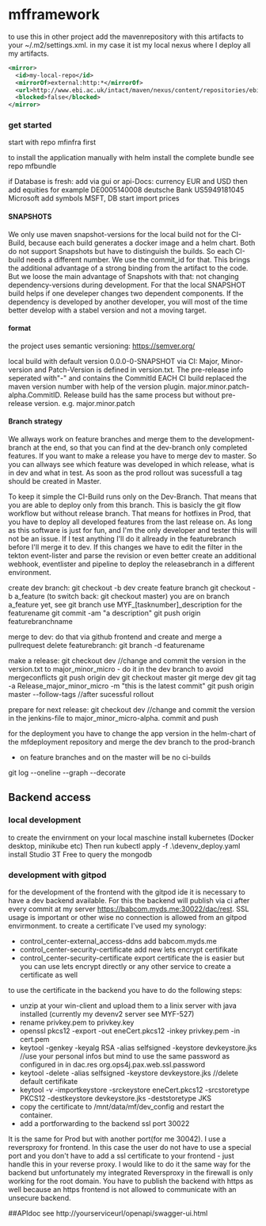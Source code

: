 # mfframework

to use this in other project add the mavenrepository with this artifacts to your ~/.m2/settings.xml. 
in my case it ist my local nexus where I deploy all my artifacts.

```xml
<mirror>
  <id>my-local-repo</id>
  <mirrorOf>external:http:*</mirrorOf>
  <url>http://www.ebi.ac.uk/intact/maven/nexus/content/repositories/ebi-repo/</url>
  <blocked>false</blocked>
</mirror>
```

### get started ###

start with repo mfinfra first

to install the application manually with helm install the complete bundle see repo mfbundle

if Database is fresh: add via gui or api-Docs: currency EUR and USD
then add equities for example DE0005140008 deutsche Bank
US5949181045 Microsoft
add symbols MSFT, DB
start import prices

#### SNAPSHOTS ####

We only use maven snapshot-versions for the local build not for the CI-Build, because each build generates a docker image and a helm chart.
Both do not support Snapshots but have to distinguish the builds. So each CI-build needs a different number. 
We use the commit_id for that. This brings the additional advantage of a strong binding from the artifact to the code. 
But we loose the main advantage of Snapshots with that: not changing dependency-versions during development. 
For that the local SNAPSHOT build helps if one develeper changes two dependent components. 
If the dependency is developed by another developer, you will most of the time better develop with a stabel version and not a moving target.



#### format ####

the project uses semantic versioning: https://semver.org/

local build with default version 0.0.0-0-SNAPSHOT
via CI: Major, Minor-version and Patch-Version is defined in version.txt. The pre-release info seperated with"-" and contains the CommitId
EACH CI build replaced the maven version number with help of the version plugin.
major.minor.patch-alpha.CommitID.
Release build has the same process but without pre-release version.
e.g. major.minor.patch

#### Branch strategy ####

We allways work on feature branches and merge them to the development-branch at the end, so that you can find at the dev-branch only completed features. 
If you want to make a release you have to merge dev to master. So you can allways see which feature was developed in which release, what is in dev and what in test. 
As soon as the prod rollout was sucessfull a tag should be created in Master.

To keep it simple the CI-Build runs only on the Dev-Branch. That means that you are able to deploy only from this branch.
This is basicly  the git flow workflow but without release branch.
That means for hotfixes in Prod, that you have to deploy all developed features from the last release on.
As long as this software is just for fun, and I'm the only developer and tester this will not be an issue. 
If I test anything I'll do it allready in the featurebranch before I'll merge it to dev.
If this changes we have to edit the filter in the tekton event-lister and parse the revision or 
even better create an additional webhook, eventlister and pipeline to deploy the releasebranch in a different environment.


create dev branch:
git checkout -b dev
create feature branch
git checkout -b a_feature (to switch back: git checkout master)
you are on branch a_feature yet, see git branch
use MYF_[tasknumber]_description for the featurename
git commit -am "a description"
git push origin featurebranchname

merge to dev:
do that via github frontend and create and merge a pullrequest
delete featurebranch: git branch -d  featurename


make a release:
git checkout dev
//change and commit the version in the version.txt to major_minor_micro - do it in the dev branch to avoid mergeconflicts
git push origin dev
git checkout master
git merge dev
git tag -a Release_major_minor_micro -m "this is the latest commit"
git push origin master --follow-tags
//after sucessful rollout

prepare for next release:
git checkout dev
//change and commit the version in the jenkins-file to major_minor_micro-alpha.
commit and push

for the deployment you have to change the app version in the helm-chart of the mfdeployment repository and merge the dev branch to the prod-branch

- on feature branches and on the master will be no ci-builds

git log --oneline --graph --decorate

## Backend access ##

### local development ###

to create the envirnment on your local maschine install kubernetes (Docker desktop, minikube etc)
Then run kubectl apply -f .\devenv_deploy.yaml
install Studio 3T Free to query the mongodb

### development with gitpod ###

for the development of the frontend with the gitpod ide it is necessary to have a dev backend available. For this the backend will publish via ci after every commit at my server https://babcom.myds.me:30022/dac/rest.
SSL usage is important or other wise no connection is allowed from an gitpod envirmonment.
to create a certificate I've used my synology:
- control_center-external_access-ddns add babcom.myds.me
- control_center-security-certificate add new lets encrypt certifikate
- control_center-security-certificate export certificate
  the is easier but you can use lets encrypt directly or any other service to create a certificate as well

to use the certificate in the backend you have to do the following steps:
- unzip at your win-client and upload them to a linix server with java installed (currently my devenv2 server see MYF-527)
- rename privkey.pem to privkey.key
- openssl pkcs12 -export -out eneCert.pkcs12 -inkey privkey.pem -in cert.pem
- keytool -genkey -keyalg RSA -alias selfsigned -keystore devkeystore.jks  //use your personal infos but mind to use the same password as configured in in dac.res org.ops4j.pax.web.ssl.password
- keytool -delete -alias selfsigned -keystore devkeystore.jks //delete default certifikate
- keytool -v -importkeystore -srckeystore eneCert.pkcs12 -srcstoretype PKCS12 -destkeystore devkeystore.jks -deststoretype JKS
- copy the certificate to /mnt/data/mf/dev_config and restart the container.
- add a portforwarding to the backend ssl port 30022

It is the same for Prod but with another port(for me 30042).
I use a reversproxy for frontend. In this case the user do not have to use a special port and you don't have to add a ssl certificate to your frontend - just handle this in your reverse proxy.
I would like to do it the same way for the backend but unfortunately my integrated Reversproxy in the firewall is only working for the root domain.
You have to publish the backend with https as well because an https frontend is not allowed to communicate with an unsecure backend.

##APIdoc
see http://yourserviceurl/openapi/swagger-ui.html



